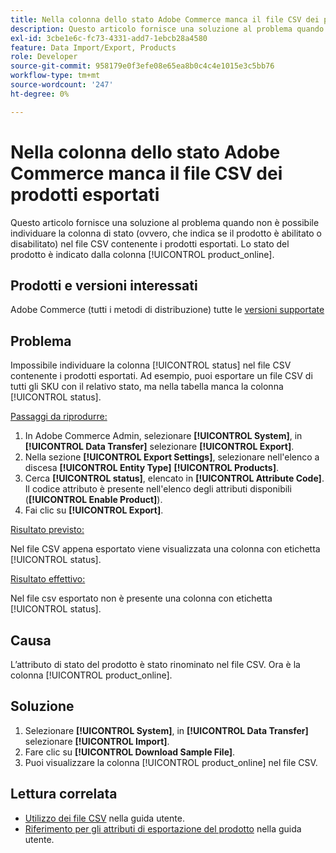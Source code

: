 ```yaml
---
title: Nella colonna dello stato Adobe Commerce manca il file CSV dei prodotti esportati
description: Questo articolo fornisce una soluzione al problema quando non è possibile individuare la colonna di stato nel file CSV contenente i prodotti esportati.
exl-id: 3cbe1e6c-fc73-4331-add7-1ebcb28a4580
feature: Data Import/Export, Products
role: Developer
source-git-commit: 958179e0f3efe08e65ea8b0c4c4e1015e3c5bb76
workflow-type: tm+mt
source-wordcount: '247'
ht-degree: 0%

---
```


# Nella colonna dello stato Adobe Commerce manca il file CSV dei prodotti esportati

Questo articolo fornisce una soluzione al problema quando non è possibile individuare la colonna di stato (ovvero, che indica se il prodotto è abilitato o disabilitato) nel file CSV contenente i prodotti esportati. Lo stato del prodotto è indicato dalla colonna [!UICONTROL product_online].

## Prodotti e versioni interessati

Adobe Commerce (tutti i metodi di distribuzione) tutte le [versioni supportate](https://www.adobe.com/content/dam/cc/en/legal/terms/enterprise/pdfs/Adobe-Commerce-Software-Lifecycle-Policy.pdf)

## Problema

Impossibile individuare la colonna [!UICONTROL status] nel file CSV contenente i prodotti esportati. Ad esempio, puoi esportare un file CSV di tutti gli SKU con il relativo stato, ma nella tabella manca la colonna [!UICONTROL status].

<u>Passaggi da riprodurre:</u>

1. In Adobe Commerce Admin, selezionare **[!UICONTROL System]**, in **[!UICONTROL Data Transfer]** selezionare **[!UICONTROL Export]**.
1. Nella sezione **[!UICONTROL Export Settings]**, selezionare nell&#39;elenco a discesa **[!UICONTROL Entity Type]** **[!UICONTROL Products]**.
1. Cerca **[!UICONTROL status]**, elencato in **[!UICONTROL Attribute Code]**. Il codice attributo è presente nell&#39;elenco degli attributi disponibili (**[!UICONTROL Enable Product]**).
1. Fai clic su **[!UICONTROL Export]**.

<u>Risultato previsto:</u>

Nel file CSV appena esportato viene visualizzata una colonna con etichetta [!UICONTROL status].

<u>Risultato effettivo:</u>

Nel file csv esportato non è presente una colonna con etichetta [!UICONTROL status].

## Causa

L’attributo di stato del prodotto è stato rinominato nel file CSV. Ora è la colonna [!UICONTROL product_online].

## Soluzione

1. Selezionare **[!UICONTROL System]**, in **[!UICONTROL Data Transfer]** selezionare **[!UICONTROL Import]**.
1. Fare clic su **[!UICONTROL Download Sample File]**.
1. Puoi visualizzare la colonna [!UICONTROL product_online] nel file CSV.

## Lettura correlata

* [Utilizzo dei file CSV](https://docs.magento.com/user-guide/system/data-csv.html) nella guida utente.
* [Riferimento per gli attributi di esportazione del prodotto](https://docs.magento.com/user-guide/system/data-attributes-product.html) nella guida utente.
